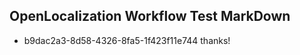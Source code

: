 ## OpenLocalization Workflow Test MarkDown
* b9dac2a3-8d58-4326-8fa5-1f423f11e744 thanks!

<!--HONumber=Jul16_HO3-->


